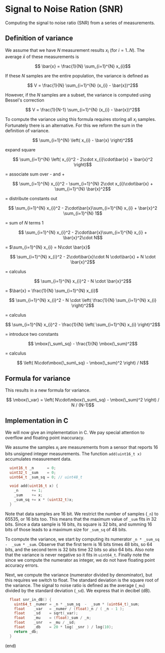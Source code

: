 # Signal to Noise Ration (SNR)

Computing the signal to noise ratio (SNR) from a series of measurements.


## Definition of variance

We assume that we have $N$ measurement results $x_i$ (for $i=1..N$).
The average $\bar{x}$ of these measurements is
```math
  \bar{x} = \frac{1}{N} \sum_{i=1}^{N} x_{i}
```

If these $N$ samples are the entire population, the variance is defined as

```math
  V = \frac{1}{N} \sum_{i=1}^{N} (x_{i} - \bar{x})^2
```

However, if the $N$ samples are a subset, the variance is computed using Bessel's correction

```math
  V = \frac{1}{N-1} \sum_{i=1}^{N} (x_{i} - \bar{x})^2
```

To compute the variance using this formula requires storing all $x_{i}$ samples.
Fortunately there is an alternative. 
For this we reform the sum in the definition of variance.

```math
  \sum_{i=1}^{N} \left( x_{i} - \bar{x} \right)^2
```

expand square

```math
  \sum_{i=1}^{N} \left( x_{i}^2 - 2\cdot x_{i}\cdot\bar{x} + \bar{x}^2 \right)
```

= associate sum over - and +

```math
  \sum_{i=1}^{N} x_{i}^2 - \sum_{i=1}^{N} 2\cdot x_{i}\cdot\bar{x} + \sum_{i=1}^{N} \bar{x}^2
```

= distribute constants out

```math
  \sum_{i=1}^{N} x_{i}^2 - 2\cdot\bar{x}\sum_{i=1}^{N} x_{i} + \bar{x}^2 \sum_{i=1}^{N} 1
```

= sum of $N$ terms 1

```math
  \sum_{i=1}^{N} x_{i}^2 - 2\cdot\bar{x}\sum_{i=1}^{N} x_{i} + \bar{x}^2\cdot N
```

= $\sum_{i=1}^{N} x_{i} = N\cdot \bar{x}$

```math
  \sum_{i=1}^{N} x_{i}^2 - 2\cdot\bar{x}\cdot N \cdot\bar{x} + N \cdot \bar{x}^2
```

= calculus

```math
  \sum_{i=1}^{N} x_{i}^2 - N \cdot \bar{x}^2
```

= $\bar{x} = \frac{1}{N} \sum_{i=1}^{N} x_{i}$

```math
  \sum_{i=1}^{N} x_{i}^2 - N \cdot \left( \frac{1}{N} \sum_{i=1}^{N} x_{i} \right)^2
```

= calculus

```math
  \sum_{i=1}^{N} x_{i}^2 - \frac{1}{N} \left( \sum_{i=1}^{N} x_{i} \right)^2
```

= introduce two constants

```math
  \mbox{\_sum\_sq} - \frac{1}{N} \mbox(\_sum)^2
```

= calculus

```math
  \left( N\cdot\mbox{\_sum\_sq} - \mbox(\_sum)^2 \right) / N
```


## Formula for variance

This results in a new formula for variance.

```math
  \mbox{\_var} = \left( N\cdot\mbox{\_sum\_sq} - \mbox(\_sum)^2 \right) / N / (N-1)
```


## Implementation in C

We will now give an implementation in C.
We pay special attention to overflow and floating point inaccuracy.

We assume the samples $x_{i}$ are measurements from a sensor that 
reports 16 bits unsigned integer measurements.
The function `add(uint16_t x)` accumulates measurement data.

```c
  uint16_t _n      = 0;
  uint32_t _sum    = 0;
  uint64_t _sum_sq = 0; // uint48_t

  void add(uint16_t x) {
    _n      += 1;  
    _sum    += x;
    _sum_sq += x * (uint32_t)x;
  }
```

Note that data samples are 16 bit.
We restrict the number of samples (`_n`) to 65535, or 16 bits too.
This means that the maximum value of `_sum` fits in 32 bits.
Since a data sample is 16 bits, its square is 32 bits, and summing 16 bits of those
leads to a maximum size for `_sum_sq` of 48 bits.

To compute the variance, we start by computing its numerator `_n * _sum_sq  -  _sum * _sum`.
Observe that the first term is 16 bits times 48 bits, so 64 bits, and the
second term is 32 bits time 32 bits so also 64 bits. Also note that the variance
is never negative so it fits in `uint64_t`. Finally note the since we compute the
numerator as integer, we do not have floating point accuracy errors.

Next, we compute the variance (numerator divided by denominator), but this
requires we switch to float. The standard deviation is the square root
of the variance. The signal to noise ratio is defined as the average (`_mu`)
divided by the standard deviation (`_sd`). We express that in decibel (dB).

```c
  float snr_in_dB() {
    uint64_t _numer = _n * _sum_sq  -  _sum * (uint64_t)_sum;
    float    _var   = _numer / (float)_n / ( _n - 1 );
    float    _sd    = sqrt(_var);
    float    _mu    = (float)_sum / _n;
    float    _snr   = _mu / _sd;
    float    _db    = 20 * log( _snr ) / log(10);
    return _db;
  }
```

(end)
